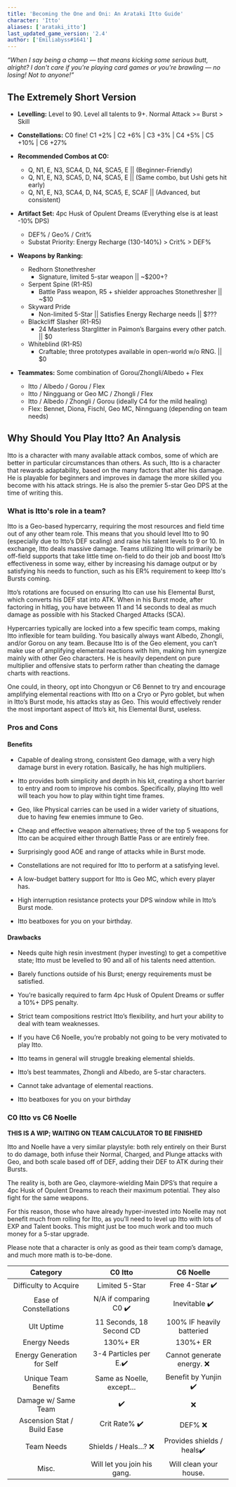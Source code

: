 ```yaml
---
title: 'Becoming the One and Oni: An Arataki Itto Guide'
character: 'Itto'
aliases: ['arataki_itto']
last_updated_game_version: '2.4'
author: ['Emiliabyss#1641']
---
```

<dynamic-image path="guides/itto/cover.png" width="50%"></dynamic-image>

*“When I say being a champ — that means kicking some serious butt, alright? I don't care if you're playing card games or you're brawling — no losing! Not to anyone!”*

## The Extremely Short Version

- **Levelling:** Level to 90. Level all talents to 9+. Normal Attack >= Burst > Skill

- **Constellations:** C0 fine! C1 +2% | C2 +6% | C3 +3% | C4 +5% | C5 +10% | C6 +27%

- **Recommended Combos at C0:** 
    - Q, N1, E, N3, SCA4, D, N4, SCA5, E || (Beginner-Friendly)
    - Q, N1, E, N3, SCA5, D, N4, SCA5, E || (Same combo, but Ushi gets hit early)
    - Q, N1, E, N3, SCA4, D, N4, SCA5, E, SCAF || (Advanced, but consistent)

- **Artifact Set:** 4pc Husk of Opulent Dreams (Everything else is at least -10% DPS)
    - DEF% / Geo% / Crit%
    - Substat Priority: Energy Recharge (130-140%) > Crit% > DEF%

- **Weapons by Ranking:**
    - Redhorn Stonethresher 
        - Signature, limited 5-star weapon || ~$200+?
    - Serpent Spine (R1-R5)
        - Battle Pass weapon, R5 + shielder approaches Stonethresher || ~$10 
    - Skyward Pride 
        - Non-limited 5-Star || Satisfies Energy Recharge needs || $???
    - Blackcliff Slasher (R1-R5)
        - 24 Masterless Starglitter in Paimon’s Bargains every other patch. || $0
    - Whiteblind (R1-R5)
        - Craftable; three prototypes available in open-world w/o RNG. || $0

- **Teammates:** Some combination of Gorou/Zhongli/Albedo + Flex
    - Itto / Albedo / Gorou / Flex
    - Itto / Ningguang or Geo MC / Zhongli / Flex
    - Itto / Albedo / Zhongli / Gorou (ideally C4 for the mild healing)
    - Flex: Bennet, Diona, Fischl, Geo MC, Ninnguang (depending on team needs)

## Why Should You Play Itto? An Analysis

Itto is a character with many available attack combos, some of which are better in particular circumstances than others. As such, Itto is a character that rewards adaptability, based on the many factors that alter his damage. He is playable for beginners and improves in damage the more skilled you become with his attack strings. He is also the premier 5-star Geo DPS at the time of writing this.

### What is Itto's role in a team?

Itto is a Geo-based hypercarry, requiring the most resources and field time out of any other team role. This means that you should level Itto to 90 (especially due to Itto’s DEF scaling) and raise his talent levels to 9 or 10. In exchange, Itto deals massive damage. Teams utilizing Itto will primarily be off-field supports that take little time on-field to do their job and boost Itto’s effectiveness in some way, either by increasing his damage output or by satisfying his needs to function, such as his ER% requirement to keep Itto's Bursts coming.


Itto’s rotations are focused on ensuring Itto can use his Elemental Burst, which converts his DEF stat into ATK. When in his Burst mode, after factoring in hitlag, you have between 11 and 14 seconds to deal as much damage as possible with his Stacked Charged Attacks (SCA). 

Hypercarries typically are locked into a few specific team comps, making Itto inflexible for team building. You basically always want Albedo, Zhongli, and/or Gorou on any team. Because Itto is of the Geo element, you can’t make use of amplifying elemental reactions with him, making him synergize mainly with other Geo characters. He is heavily dependent on pure multiplier and offensive stats to perform rather than cheating the damage charts with reactions.

One could, in theory, opt into Chongyun or C6 Bennet to try and encourage amplifying elemental reactions with Itto on a Cryo or Pyro goblet, but when in Itto’s Burst mode, his attacks stay as Geo. This would effectively render the most important aspect of Itto’s kit, his Elemental Burst, useless.

### Pros and Cons

#### Benefits

- Capable of dealing strong, consistent Geo damage, with a very high damage burst in every rotation. Basically, he has high multipliers.

- Itto provides both simplicity and depth in his kit, creating a short barrier to entry and room to improve his combos. Specifically, playing Itto well will teach you how to play within tight time frames.

- Geo, like Physical carries can be used in a wider variety of situations, due to having few enemies immune to Geo.

- Cheap and effective weapon alternatives; three of the top 5 weapons for Itto can be acquired either through Battle Pass or are entirely free.

- Surprisingly good AOE and range of attacks while in Burst mode.

- Constellations are not required for Itto to perform at a satisfying level.

- A low-budget battery support for Itto is Geo MC, which every player has.

- High interruption resistance protects your DPS window while in Itto’s Burst mode.

- Itto beatboxes for you on your birthday.

#### Drawbacks

- Needs quite high resin investment (hyper investing) to get a competitive state; Itto must be levelled to 90 and all of his talents need attention.

- Barely functions outside of his Burst; energy requirements must be satisfied.

- You’re basically required to farm 4pc Husk of Opulent Dreams or suffer a 10%+ DPS penalty.

- Strict team compositions restrict Itto’s flexibility, and hurt your ability to deal with team weaknesses.

- If you have C6 Noelle, you’re probably not going to be very motivated to play Itto.

- Itto teams in general will struggle breaking elemental shields.

- Itto’s best teammates, Zhongli and Albedo, are 5-star characters.

- Cannot take advantage of elemental reactions.

- Itto beatboxes for you on your birthday

### C0 Itto vs C6 Noelle

**THIS IS A WIP; WAITING ON TEAM CALCULATOR TO BE FINISHED**

Itto and Noelle have a very similar playstyle: both rely entirely on their Burst to do damage, both infuse their Normal, Charged, and Plunge attacks with Geo, and both scale based off of DEF, adding their DEF to ATK during their Bursts.

The reality is, both are Geo, claymore-wielding Main DPS’s that require a 4pc Husk of Opulent Dreams to reach their maximum potential. They also fight for the same weapons.

For this reason, those who have already hyper-invested into Noelle may not benefit much from rolling for Itto, as you’ll need to level up Itto with lots of EXP and Talent books. This might just be too much work and too much money for a 5-star upgrade.

Please note that a character is only as good as their team comp’s damage, and much more math is to-be-done.

|           Category          |            C0 Itto           |         C6 Noelle         |
|:---------------------------:|:----------------------------:|:-------------------------:|
|    Difficulty to Acquire    |        Limited 5-Star        |       Free 4-Star ✔️       |
|    Ease of Constellations   |     N/A if comparing C0 ✔️    |        Inevitable ✔️       |
|          Ult Uptime         |   11 Seconds, 18 Second CD   | 100% IF heavily batteried |
|         Energy Needs        |           130%+ ER           |          130%+ ER         |
|  Energy Generation for Self |     3-4 Particles per E.✔️    | Cannot generate energy. ❌ |
|     Unique Team Benefits    |    Same as Noelle, except…   |    Benefit by Yunjin ✔️    |
|     Damage w/ Same Team     |               ✔️              |             ❌             |
| Ascension Stat / Build Ease |         Crit Rate% ✔️         |           DEF% ❌          |
|          Team Needs         |      Shields / Heals…? ❌     | Provides shields / heals✔️ |
|            Misc.            | Will let you join his gang.  |   Will clean your house.  |
